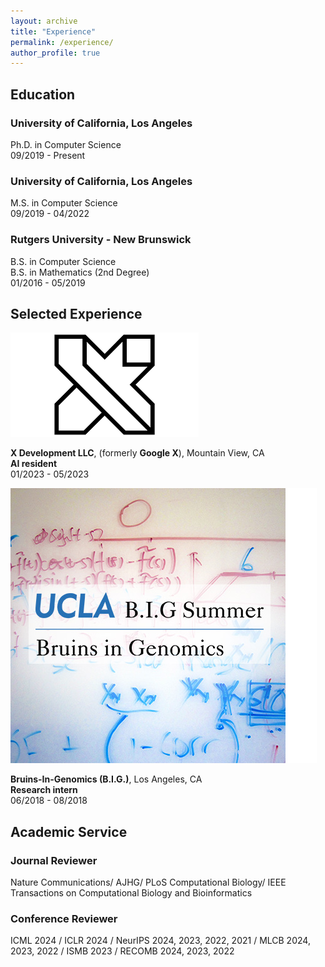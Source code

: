 ```yaml
---
layout: archive
title: "Experience"
permalink: /experience/
author_profile: true
---
```


## Education

<div class="education-container">
  <div class="education-details">
    <h3>University of California, Los Angeles</h3>
    <p>Ph.D. in Computer Science<br>
    09/2019 - Present</p>
  </div>

  <div class="education-details">
    <h3>University of California, Los Angeles</h3>
    <p>M.S. in Computer Science<br>
    09/2019 - 04/2022</p>
  </div>

  <div class="education-details">
    <h3>Rutgers University - New Brunswick</h3>
    <p>B.S. in Computer Science<br>
    B.S. in Mathematics (2nd Degree)<br>
    01/2016 - 05/2019</p>
  </div>
</div>


## Selected Experience

<div class="education-entry">
  <div class="school-logo">
    <img src="/assets/images/experience/X.png" alt="X Logo">
  </div>
  <div class="education-details">
    <p>
      <strong>X Development LLC</strong>, (formerly <strong>Google X</strong>), Mountain View, CA<br>
      <strong>AI resident</strong><br>
      01/2023 - 05/2023
    </p>
  </div>
</div>


<div class="education-entry">
  <div class="school-logo">
    <img src="/assets/images/experience/BIG.png" alt="BIG Logo">
  </div>
  <div class="education-details">
    <p>
      <strong>Bruins-In-Genomics (B.I.G.)</strong>, Los Angeles, CA<br>
      <strong>Research intern</strong><br>
      06/2018 - 08/2018
    </p>
  </div>
</div>

## Academic Service

### Journal Reviewer
Nature Communications/ AJHG/ PLoS Computational Biology/ IEEE Transactions on Computational Biology and Bioinformatics

### Conference Reviewer 
ICML 2024 / ICLR 2024 / NeurIPS 2024, 2023, 2022, 2021 / MLCB 2024, 2023, 2022 / ISMB 2023 / RECOMB 2024, 2023, 2022


